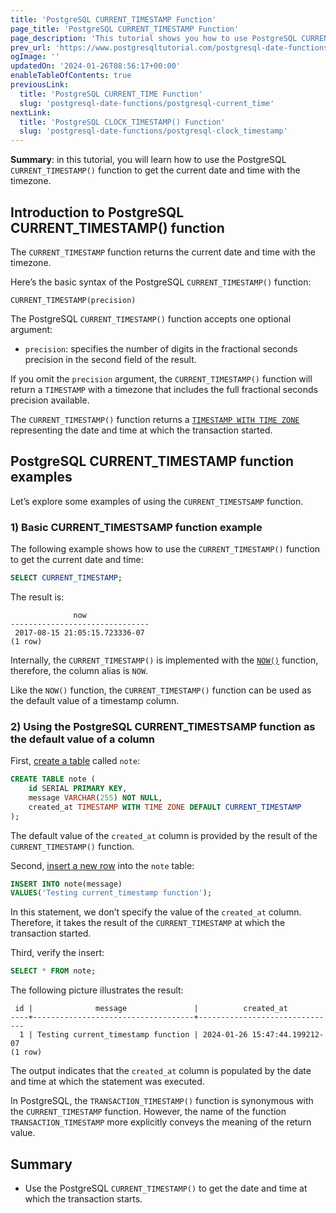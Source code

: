 ```yaml
---
title: 'PostgreSQL CURRENT_TIMESTAMP Function'
page_title: 'PostgreSQL CURRENT_TIMESTAMP Function'
page_description: 'This tutorial shows you how to use PostgreSQL CURRENT_TIMESTAMP() function to get the current date and time at which the transaction starts.'
prev_url: 'https://www.postgresqltutorial.com/postgresql-date-functions/postgresql-current_timestamp/'
ogImage: ''
updatedOn: '2024-01-26T08:56:17+00:00'
enableTableOfContents: true
previousLink:
  title: 'PostgreSQL CURRENT_TIME Function'
  slug: 'postgresql-date-functions/postgresql-current_time'
nextLink:
  title: 'PostgreSQL CLOCK_TIMESTAMP() Function'
  slug: 'postgresql-date-functions/postgresql-clock_timestamp'
---
```


**Summary**: in this tutorial, you will learn how to use the PostgreSQL `CURRENT_TIMESTAMP()` function to get the current date and time with the timezone.

## Introduction to PostgreSQL CURRENT_TIMESTAMP() function

The `CURRENT_TIMESTAMP` function returns the current date and time with the timezone.

Here’s the basic syntax of the PostgreSQL `CURRENT_TIMESTAMP()` function:

```sqlsql
CURRENT_TIMESTAMP(precision)
```

The PostgreSQL `CURRENT_TIMESTAMP()` function accepts one optional argument:

- `precision`: specifies the number of digits in the fractional seconds precision in the second field of the result.

If you omit the `precision` argument, the `CURRENT_TIMESTAMP()` function will return a `TIMESTAMP` with a timezone that includes the full fractional seconds precision available.

The `CURRENT_TIMESTAMP()` function returns a [`TIMESTAMP WITH TIME ZONE`](../postgresql-tutorial/postgresql-timestamp) representing the date and time at which the transaction started.

## PostgreSQL CURRENT_TIMESTAMP function examples

Let’s explore some examples of using the `CURRENT_TIMESTSAMP` function.

### 1\) Basic CURRENT_TIMESTSAMP function example

The following example shows how to use the `CURRENT_TIMESTAMP()` function to get the current date and time:

```sql
SELECT CURRENT_TIMESTAMP;
```

The result is:

```text
              now
-------------------------------
 2017-08-15 21:05:15.723336-07
(1 row)
```

Internally, the `CURRENT_TIMESTAMP()` is implemented with the [`NOW()`](postgresql-now) function, therefore, the column alias is `NOW`.

Like the `NOW()` function, the `CURRENT_TIMESTAMP()` function can be used as the default value of a timestamp column.

### 2\) Using the PostgreSQL CURRENT_TIMESTSAMP function as the default value of a column

First, [create a table](../postgresql-tutorial/postgresql-create-table) called `note`:

```sql
CREATE TABLE note (
    id SERIAL PRIMARY KEY,
    message VARCHAR(255) NOT NULL,
    created_at TIMESTAMP WITH TIME ZONE DEFAULT CURRENT_TIMESTAMP
);
```

The default value of the `created_at` column is provided by the result of the `CURRENT_TIMESTAMP()` function.

Second, [insert a new row](../postgresql-tutorial/postgresql-insert) into the `note` table:

```sql
INSERT INTO note(message)
VALUES('Testing current_timestamp function');
```

In this statement, we don’t specify the value of the `created_at` column. Therefore, it takes the result of the `CURRENT_TIMESTAMP` at which the transaction started.

Third, verify the insert:

```sql
SELECT * FROM note;
```

The following picture illustrates the result:

```
 id |              message               |          created_at
----+------------------------------------+-------------------------------
  1 | Testing current_timestamp function | 2024-01-26 15:47:44.199212-07
(1 row)
```

The output indicates that the `created_at` column is populated by the date and time at which the statement was executed.

In PostgreSQL, the `TRANSACTION_TIMESTAMP()` function is synonymous with the `CURRENT_TIMESTAMP` function. However, the name of the function `TRANSACTION_TIMESTAMP` more explicitly conveys the meaning of the return value.

## Summary

- Use the PostgreSQL `CURRENT_TIMESTAMP()` to get the date and time at which the transaction starts.
